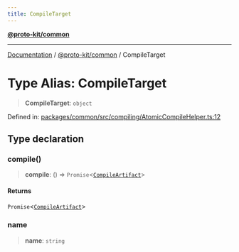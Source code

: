 ```yaml
---
title: CompileTarget
---
```


[**@proto-kit/common**](../README.md)

***

[Documentation](../../../README.md) / [@proto-kit/common](../README.md) / CompileTarget

# Type Alias: CompileTarget

> **CompileTarget**: `object`

Defined in: [packages/common/src/compiling/AtomicCompileHelper.ts:12](https://github.com/proto-kit/framework/blob/b953c754e500c62f01fbbd6d09adfb2f5577269d/packages/common/src/compiling/AtomicCompileHelper.ts#L12)

## Type declaration

### compile()

> **compile**: () => `Promise`\<[`CompileArtifact`](../interfaces/CompileArtifact.md)\>

#### Returns

`Promise`\<[`CompileArtifact`](../interfaces/CompileArtifact.md)\>

### name

> **name**: `string`
